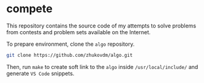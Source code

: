 # compete

This repository contains the source code of my attempts to solve problems from contests and problem sets available on the Internet.

To prepare environment, clone the `algo` repository.

```bash
git clone https://github.com/zhukovdm/algo.git
```

Then, run `make` to create soft link to the `algo` inside `/usr/local/include/` and generate `VS Code` snippets.
